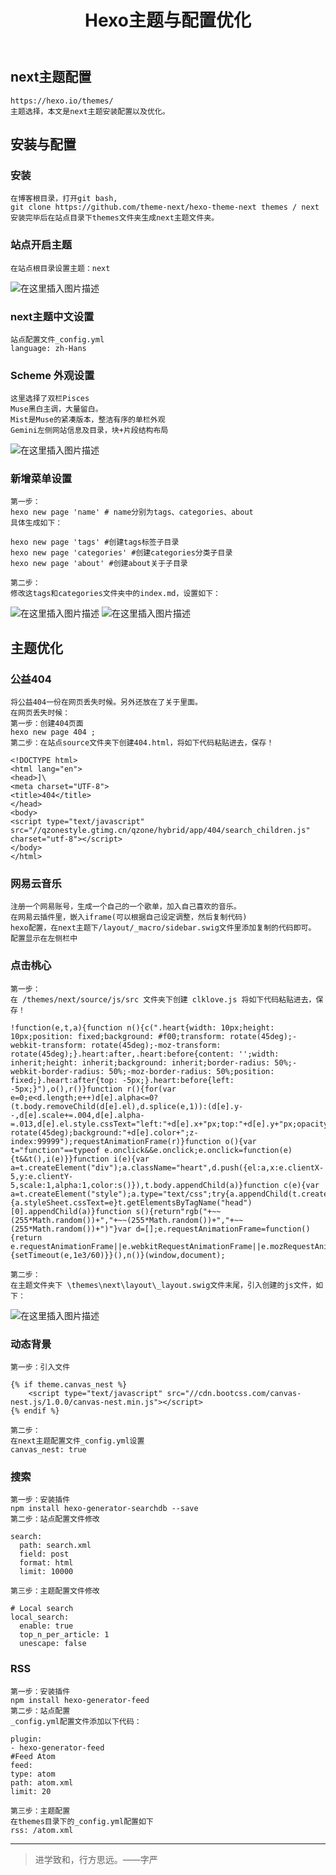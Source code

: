 ﻿---
title: Hexo主题与配置优化
tag: hexo
category: hexo
---

## next主题配置
 	https://hexo.io/themes/
 	主题选择，本文是next主题安装配置以及优化。
 ## 安装与配置
 ### 安装
 	在博客根目录，打开git bash,
  	git clone https://github.com/theme-next/hexo-theme-next themes / next
  	安装完毕后在站点目录下themes文件夹生成next主题文件夹。
  ### 站点开启主题
    在站点根目录设置主题：next  
 ![在这里插入图片描述](https://img-blog.csdnimg.cn/20190103115249653.png)
 
 ### next主题中文设置
    站点配置文件_config.yml
    language: zh-Hans  
    
 ### Scheme 外观设置
 	这里选择了双栏Pisces
 	Muse黑白主调，大量留白。
 	Mist是Muse的紧凑版本，整洁有序的单栏外观
 	Gemini左侧网站信息及目录，块+片段结构布局
 ![在这里插入图片描述](https://img-blog.csdnimg.cn/2019010314322624.png)
		 
 ### 新增菜单设置
    第一步：
    hexo new page 'name' # name分别为tags、categories、about
    具体生成如下：
  
    hexo new page 'tags' #创建tags标签子目录
    hexo new page 'categories' #创建categories分类子目录
    hexo new page 'about' #创建about关于子目录
    
    第二步：
    修改这tags和categories文件夹中的index.md，设置如下：
  ![在这里插入图片描述](https://img-blog.csdnimg.cn/20190103142950806.png) ![在这里插入图片描述](https://img-blog.csdnimg.cn/20190103142935429.png)
 
## 主题优化

### 公益404
	将公益404一份在网页丢失时候。另外还放在了关于里面。
	在网页丢失时候：
	第一步：创建404页面
	hexo new page 404 ; 
	第二步：在站点source文件夹下创建404.html，将如下代码粘贴进去，保存！
```#
<!DOCTYPE html>
<html lang="en">
<head>]\
<meta charset="UTF-8">
<title>404</title>
</head>
<body>
<script type="text/javascript" src="//qzonestyle.gtimg.cn/qzone/hybrid/app/404/search_children.js" charset="utf-8"></script>
</body>
</html>
```
### 网易云音乐
    注册一个网易账号，生成一个自己的一个歌单，加入自己喜欢的音乐。
    在网易云插件里，嵌入iframe(可以根据自己设定调整，然后复制代码)
    hexo配置，在next主题下/layout/_macro/sidebar.swig文件里添加复制的代码即可。
    配置显示在左侧栏中
    
### 点击桃心
    第一步： 
    在 /themes/next/source/js/src 文件夹下创建 clklove.js 将如下代码粘贴进去，保存！
```#
!function(e,t,a){function n(){c(".heart{width: 10px;height: 10px;position: fixed;background: #f00;transform: rotate(45deg);-webkit-transform: rotate(45deg);-moz-transform: rotate(45deg);}.heart:after,.heart:before{content: '';width: inherit;height: inherit;background: inherit;border-radius: 50%;-webkit-border-radius: 50%;-moz-border-radius: 50%;position: fixed;}.heart:after{top: -5px;}.heart:before{left: -5px;}"),o(),r()}function r(){for(var e=0;e<d.length;e++)d[e].alpha<=0?(t.body.removeChild(d[e].el),d.splice(e,1)):(d[e].y--,d[e].scale+=.004,d[e].alpha-=.013,d[e].el.style.cssText="left:"+d[e].x+"px;top:"+d[e].y+"px;opacity:"+d[e].alpha+";transform:scale("+d[e].scale+","+d[e].scale+") rotate(45deg);background:"+d[e].color+";z-index:99999");requestAnimationFrame(r)}function o(){var t="function"==typeof e.onclick&&e.onclick;e.onclick=function(e){t&&t(),i(e)}}function i(e){var a=t.createElement("div");a.className="heart",d.push({el:a,x:e.clientX-5,y:e.clientY-5,scale:1,alpha:1,color:s()}),t.body.appendChild(a)}function c(e){var a=t.createElement("style");a.type="text/css";try{a.appendChild(t.createTextNode(e))}catch(t){a.styleSheet.cssText=e}t.getElementsByTagName("head")[0].appendChild(a)}function s(){return"rgb("+~~(255*Math.random())+","+~~(255*Math.random())+","+~~(255*Math.random())+")"}var d=[];e.requestAnimationFrame=function(){return e.requestAnimationFrame||e.webkitRequestAnimationFrame||e.mozRequestAnimationFrame||e.oRequestAnimationFrame||e.msRequestAnimationFrame||function(e){setTimeout(e,1e3/60)}}(),n()}(window,document);
```
    第二步：
    在主题文件夹下 \themes\next\layout\_layout.swig文件末尾，引入创建的js文件，如下：
   ![在这里插入图片描述](https://img-blog.csdnimg.cn/20190103141814805.png)

### 动态背景
    第一步：引入文件

```#
{% if theme.canvas_nest %}
	<script type="text/javascript" src="//cdn.bootcss.com/canvas-nest.js/1.0.0/canvas-nest.min.js"></script>
{% endif %}
```
    第二步：
    在next主题配置文件_config.yml设置
    canvas_nest: true

### 搜索
    第一步：安装插件
    npm install hexo-generator-searchdb --save
    第二步：站点配置文件修改
```#
search:
  path: search.xml
  field: post
  format: html
  limit: 10000
```
	第三步：主题配置文件修改
```#
# Local search
local_search:
  enable: true
  top_n_per_article: 1
  unescape: false

```

### RSS
    第一步：安装插件
    npm install hexo-generator-feed
    第二步：站点配置
    _config.yml配置文件添加以下代码：
   
```#RSS订阅
plugin:
- hexo-generator-feed
#Feed Atom
feed:
type: atom
path: atom.xml
limit: 20
```
    第三步：主题配置
    在themes目录下的_config.yml配置如下
    rss: /atom.xml

***	
> 进学致和，行方思远。——字严 
